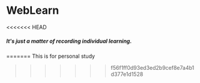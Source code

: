 WebLearn
===
<<<<<<< HEAD
##### It's just a matter of recording individual learning.
=======
This is for personal study
>>>>>>> f56f1ff0d93ed3ed2b9cef8e7a4b1d377e1d1528
